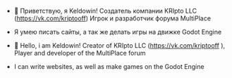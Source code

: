 - 👋 Приветствую, я Keldowin!
Создатель компании KRIpto LLC (https://vk.com/kriptooff)
Игрок и разработчик форума MultiPlace

- Я умею писать сайты, а так же делать игры на движке Godot Engine

- 👋 Hello, i am Keldowin! Creator of KRIpto LLC (https://vk.com/kriptooff ),
Player and developer of the MultiPlace forum

- I can write websites, as well as make games on the Godot Engine
